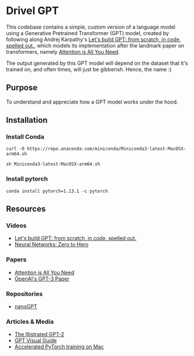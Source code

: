 # Drivel GPT

This codebase contains a simple, custom version of a language model using a
Generative Pretrained Transformer (GPT) model, created by following along
Andrej Karpathy's
[Let's build GPT: from scratch, in code, spelled out.](https://www.youtube.com/watch?v=kCc8FmEb1nY),
which models its implementation after the landmark paper on transformers, namely
[Attention is All You Need](https://arxiv.org/abs/1706.03762).

The output generated by this GPT model will depend on the dataset that it's
trained on, and often times, will just be gibberish. Hence, the name :)

## Purpose

To understand and appreciate how a GPT model works under the hood.

## Installation

### Install Conda

    curl -O https://repo.anaconda.com/miniconda/Miniconda3-latest-MacOSX-arm64.sh

    sh Miniconda3-latest-MacOSX-arm64.sh

### Install pytorch

    conda install pytorch=1.13.1 -c pytorch

## Resources

### Videos

* [Let's build GPT: from scratch, in code, spelled out.](https://www.youtube.com/watch?v=kCc8FmEb1nY)
* [Neural Networks: Zero to Hero](https://karpathy.ai/zero-to-hero.html)

### Papers

* [Attention is All You Need](https://arxiv.org/abs/1706.03762)
* [OpenAI's GPT-3 Paper](https://arxiv.org/pdf/2005.14165.pdf)

### Repositories

* [nanoGPT](https://github.com/karpathy/nanoGPT)

### Articles & Media

* [The Illistrated GPT-2](http://jalammar.github.io/illustrated-gpt2/)
* [GPT Visual Guide](https://twitter.com/akshay_pachaar/status/1647940492712345601)
* [Accelerated PyTorch training on Mac](https://developer.apple.com/metal/pytorch/)
